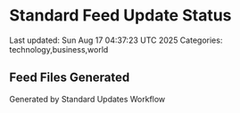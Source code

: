 # Standard Feed Update Status
Last updated: Sun Aug 17 04:37:23 UTC 2025
Categories: technology,business,world

## Feed Files Generated

Generated by Standard Updates Workflow
